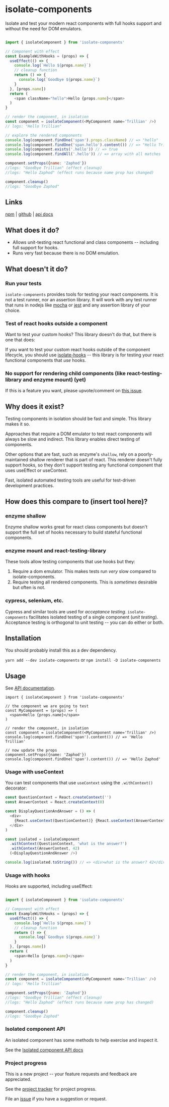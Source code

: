 # isolate-components

Isolate and test your modern react components with full hooks support and without the need for DOM emulators.

```js

import { isolateComponent } from 'isolate-components'

// Component with effect
const ExampleWithHooks = (props) => {
  useEffect(() => {
    console.log(`Hello ${props.name}`)
    // cleanup function
    return () => {
      console.log(`Goodbye ${props.name}`)
    }
  }, [props.name])
  return (
    <span className="hello">Hello {props.name}</span>
  )
}

// render the component, in isolation
const component = isolateComponent(<MyComponent name='Trillian' />)
// logs: "Hello Trillian"

// explore the rendered components
console.log(component.findOne('span').props.className) // => "hello"
console.log(component.findOne('span.hello').content()) // => "Hello Trillian"
console.log(component.exists('.hello')) // => true
console.log(component.findAll('.hello')) // => array with all matches

component.setProps({name: 'Zaphod'})
//logs: "Goodbye Trillian" (effect cleanup)
//logs: "Hello Zaphod" (effect runs because name prop has changed)

component.cleanup()
//logs: "Goodbye Zaphod"
```

## Links
[npm](https://npmjs.com/package/isolate-components) | [github](https://github.com/davidmfoley/isolate-components) | [api docs](https://davidmfoley.github.io/isolate-components)

## What does it do?

- Allows unit-testing react functional and class components -- including full support for hooks.
- Runs very fast because there is no DOM emulation.

## What doesn't it do?

### Run your tests

`isolate-components` provides tools for testing your react components. It is not a test runner, nor an assertion library. It will work with any test runner that runs in nodejs like [mocha](https://mochajs.org/) or [jest](https://jestjs.io/) and any assertion library of your choice.

### Test of react hooks outside a component

Want to test your custom hooks? This library doesn't do that, but there is one that does:

If you want to test your custom react hooks outside of the component lifecycle, you should use [isolate-hooks](https://www.npmjs.com/package/isolate-hooks) -- this library is for testing your react functional components that *use* hooks.

### No support for rendering child components (like react-testing-library and enzyme mount) (yet)

If this is a feature you want, please upvote/comment on [this issue](https://github.com/davidmfoley/isolate-components/issues/4).

## Why does it exist?

Testing components in isolation should be fast and simple. This library makes it so.

Approaches that require a DOM emulator to test react components will always be slow and indirect. This library enables direct testing of components.

Other options that are fast, such as enzyme's `shallow`, rely on a poorly-maintained shallow renderer that is part of react. This renderer doesn't fully support hooks, so they don't support testing any functional component that uses useEffect or useContext.

Fast, isolated automated testing tools are useful for test-driven development practices.

## How does this compare to (insert tool here)?

### enzyme shallow

Enzyme shallow works great for react class components but doesn't support the full set of hooks necessary to build stateful functional components.

### enzyme mount and react-testing-library

These tools allow testing components that use hooks but they:
1. Require a dom emulator. This makes tests run *very* slow compared to isolate-components.
1. Require testing all rendered components. This is *sometimes* desirable but often is not.

### cypress, selenium, etc.

Cypress and similar tools are used for *acceptance testing*. `isolate-components` facilitates isolated testing of a single component (*unit testing*). Acceptance testing is orthogonal to unit testing -- you can do either or both.

## Installation

You should probably install this as a dev dependency.

`yarn add --dev isolate-components` or `npm install -D isolate-components`

## Usage

See [API documentation](https://davidmfoley.github.io/isolate-components/globals.html#isolatecomponent).

```
import { isolateComponent } from 'isolate-components'

// the component we are going to test
const MyComponent = (props) => (
  <span>Hello {props.name}</span>
)

// render the component, in isolation
const component = isolateComponent(<MyComponent name='Trillian' />)
console.log(component.findOne('span').content()) // => 'Hello Trillian'

// now update the props
component.setProps({name: 'Zaphod'})
console.log(component.findOne('span').content()) // => 'Hello Zaphod'
```

### Usage with useContext

You can test components that use `useContext` using the `.withContext()` decorator:


```js
const QuestionContext = React.createContext('')
const AnswerContext = React.createContext(0)

const DisplayQuestionAndAnswer = () => (
  <div>
    {React.useContext(QuestionContext)} {React.useContext(AnswerContext)}
  </div>
)

const isolated = isolateComponent
  .withContext(QuestionContext, 'what is the answer?')
  .withContext(AnswerContext, 42)
  (<DisplayQuestionAndAnswer />)

console.log(isolated.toString()) // => <div>what is the answer? 42</div>
```


### Usage with hooks

Hooks are supported, including useEffect:

```js

import { isolateComponent } from 'isolate-components'

// Component with effect
const ExampleWithHooks = (props) => {
  useEffect(() => {
    console.log(`Hello ${props.name}`)
    // cleanup function
    return () => {
      console.log(`Goodbye ${props.name}`)
    }
  }, [props.name])
  return (
    <span>Hello {props.name}</span>
  )
}

// render the component, in isolation
const component = isolateComponent(<MyComponent name='Trillian' />)
// logs: "Hello Trillian"

component.setProps({name: 'Zaphod'})
//logs: "Goodbye Trillian" (effect cleanup)
//logs: "Hello Zaphod" (effect runs because name prop has changed)

component.cleanup()
//logs: "Goodbye Zaphod"
```

### Isolated component API

An isolated component has some methods to help exercise and inspect it.

See the [Isolated component API docs](https://davidmfoley.github.io/isolate-components/interfaces/isolatedcomponent.html)

### Project progress

This is a new project -- your feature requests and feedback are appreciated.

See the [project tracker](https://github.com/davidmfoley/isolate-components/projects/1) for project progress.

File an [issue](https://github.com/davidmfoley/isolate-components/issues) if you have a suggestion or request.

